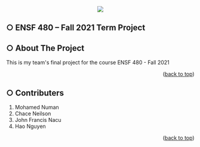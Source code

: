 <div align="center"><img src="https://readme-typing-svg.herokuapp.com?color=%FFFFFF&size=28&center=true&vCenter=true&multiline=true&height=85&lines=Online+Rental+Property+;Management+System"](https://git.io/typing-svg) /></div>

## ○ ENSF 480 – Fall 2021  Term Project

<!-- ABOUT THE PROJECT -->
## ○ About The Project
This is my team's final project for the course ENSF 480 - Fall 2021
<p align="right">(<a href="#top">back to top</a>)</p>

<!-- CONTRIBUTERS -->
## ○ Contributers
1. Mohamed Numan
2. Chace Neilson
3. John Francis Nacu 
4. Hao Nguyen
<p align="right">(<a href="#top">back to top</a>)</p>
